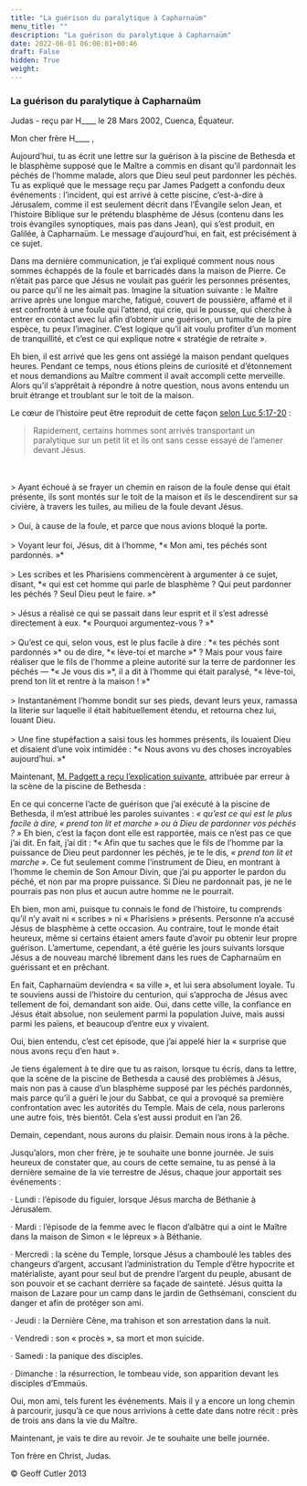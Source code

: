 ```yaml
---
title: "La guérison du paralytique à Capharnaüm"
menu_title: ""
description: "La guérison du paralytique à Capharnaüm"
date: 2022-06-01 06:00:01+00:46
draft: False
hidden: True
weight:
---
```

### La guérison du paralytique à Capharnaüm

Judas - reçu par H____ le 28 Mars 2002, Cuenca, Équateur.

Mon cher frère H____ ,

Aujourd’hui, tu as écrit une lettre sur la guérison à la piscine de Bethesda et le blasphème supposé que le Maître a commis en disant qu’il pardonnait les péchés de l’homme malade, alors que Dieu seul peut pardonner les péchés. Tu as expliqué que le message reçu par James Padgett a confondu deux événements : l’incident, qui est arrivé à cette piscine, c’est-à-dire à Jérusalem, comme il est seulement décrit dans l’Évangile selon Jean, et l’histoire Biblique sur le prétendu blasphème de Jésus (contenu dans les trois évangiles synoptiques, mais pas dans Jean), qui s’est produit, en Galilée, à Capharnaüm. Le message d’aujourd’hui, en fait, est précisément à ce sujet.

Dans ma dernière communication, je t’ai expliqué comment nous nous sommes échappés de la foule et barricadés dans la maison de Pierre. Ce n’était pas parce que Jésus ne voulait pas guérir les personnes présentes, ou parce qu’il ne les aimait pas. Imagine la situation suivante : le Maître arrive après une longue marche, fatigué, couvert de poussière, affamé et il est confronté à une foule qui l’attend, qui crie, qui le pousse, qui cherche à entrer en contact avec lui afin d’obtenir une guérison, un tumulte de la pire espèce, tu peux l’imaginer. C’est logique qu’il ait voulu profiter d’un moment de tranquillité, et c’est ce qui  explique notre « stratégie de retraite ».

Eh bien, il est arrivé que les gens ont assiégé la maison pendant quelques heures. Pendant ce temps, nous étions pleins de curiosité et d’étonnement et nous demandions au Maître comment il avait accompli cette merveille. Alors qu’il s’apprêtait à répondre à notre question, nous avons entendu un bruit étrange et troublant sur le toit de la maison.

Le cœur de l’histoire peut être reproduit de cette façon [selon Luc 5:17-20](https://saintebible.com/luke/5-17.htm) :

> Rapidement, certains hommes sont arrivés transportant un paralytique sur un petit lit et ils ont sans cesse essayé de l’amener devant Jésus.
<br>
<br>
> Ayant échoué à se frayer un chemin en raison de la foule dense qui était présente, ils sont montés sur le toit de la maison et ils le descendirent sur sa civière, à travers les tuiles, au milieu de la foule devant Jésus.
<br>
<br>
> Oui, à cause de la foule, et parce que nous avions bloqué la porte.
<br>
<br>
> Voyant leur foi, Jésus, dit à l’homme, *« Mon ami, tes péchés sont pardonnés. »*
<br>
<br>
> Les scribes et les Pharisiens commencèrent à argumenter à ce sujet, disant, *« qui est cet homme qui parle de blasphème ? Qui peut pardonner les péchés ? Seul Dieu peut le faire. »*
<br>
<br>
> Jésus a réalisé ce qui se passait dans leur esprit et il s’est adressé directement à eux. *« Pourquoi argumentez-vous ? »*
<br>
<br>
> Qu’est ce qui, selon vous, est le plus facile à dire : *« tes péchés sont pardonnés »* ou de dire, *« lève-toi et marche »* ? Mais pour vous faire réaliser que le fils de l’homme a pleine autorité sur la terre de pardonner les péchés — *« Je vous dis »*, il a dit à l’homme qui était paralysé, *« lève-toi, prend ton lit et rentre à la maison ! »*
<br>
<br>
> Instantanément l’homme bondit sur ses pieds, devant leurs yeux, ramassa la literie sur laquelle il était habituellement étendu, et retourna chez lui, louant Dieu.
<br>
<br>
> Une fine stupéfaction a saisi tous les hommes présents, ils louaient Dieu et disaient d’une voix intimidée : *« Nous avons vu des choses incroyables aujourd’hui. »*

Maintenant, [M. Padgett a reçu l’explication suivante](/fr-james-padgett-messages/fr-padgett-messages-date-order/fr-padgett-messages-1914/fr-1914-12-25-3-jep-jesus/), attribuée par erreur à la scène de la piscine de Bethesda :

En ce qui concerne l’acte de guérison que j’ai exécuté à la piscine de Bethesda, il m’est attribué les paroles suivantes : *« qu’est ce qui est le plus facile à dire, « prend ton lit et marche » ou à Dieu de pardonner vos péchés ? »* Eh bien, c’est la façon dont elle est rapportée, mais ce n’est pas ce que j’ai dit. En fait, j’ai dit : *« Afin que tu saches que le fils de l’homme par la puissance de Dieu peut pardonner les péchés, je te le dis, *« prend ton lit et marche »*. Ce fut seulement comme l’instrument de Dieu, en montrant à l’homme le chemin de Son Amour Divin, que j’ai pu apporter le pardon du péché, et non 
par ma propre puissance. Si Dieu ne pardonnait pas, je ne le pourrais pas non plus et aucun autre homme ne le pourrait.

Eh bien, mon ami, puisque tu connais le fond de l’histoire, tu comprends qu’il n’y avait ni « scribes » ni « Pharisiens » présents. Personne n’a accusé Jésus de blasphème à cette occasion. Au contraire, tout le monde était heureux, même si certains étaient amers faute d’avoir pu obtenir leur propre guérison. L’amertume, cependant, a été guérie les jours suivants lorsque Jésus a de nouveau marché librement dans les rues de Capharnaüm en guérissant et en prêchant.

En fait, Capharnaüm deviendra « sa ville », et lui sera absolument loyale. Tu te souviens aussi de l’histoire du centurion, qui s’approcha de Jésus avec tellement de foi, demandant son aide. Oui, dans cette ville, la confiance en Jésus était absolue, non seulement parmi la population Juive, mais aussi parmi les païens, et beaucoup d’entre eux y vivaient.

Oui, bien entendu, c’est cet épisode, que j’ai appelé hier la « surprise que nous avons reçu d’en haut ».

Je tiens également à te dire que tu as raison, lorsque tu écris, dans ta lettre, que la scène de la piscine de Bethesda a causé des problèmes à Jésus, mais non pas à cause d’un blasphème supposé par les péchés pardonnés, mais parce qu’il a guéri le jour du Sabbat, ce qui a provoqué sa première confrontation avec les autorités du Temple. Mais de cela, nous parlerons une autre fois, très bientôt. Cela s’est aussi produit en l’an 26.

Demain, cependant, nous aurons du plaisir. Demain nous irons à la pêche.

Jusqu’alors, mon cher frère, je te souhaite une bonne journée. Je suis heureux de constater que, au cours de cette semaine, tu as pensé à la dernière semaine de la vie terrestre de Jésus, chaque jour apportait ses événements :

· Lundi : l’épisode du figuier, lorsque Jésus marcha de Béthanie à Jérusalem.

· Mardi : l’épisode de la femme avec le flacon d’albâtre qui a oint le Maître dans la maison de Simon « le lépreux » à Béthanie.

· Mercredi : la scène du Temple, lorsque Jésus a chamboulé les tables des changeurs d’argent, accusant l’administration du Temple d’être hypocrite et matérialiste, ayant pour seul but de prendre l’argent du peuple, abusant de son pouvoir et se cachant derrière sa façade de sainteté. Jésus quitta la maison de Lazare pour un camp dans le jardin de Gethsémani, conscient du danger et afin de protéger son ami.

· Jeudi : la Dernière Cène, ma trahison et son arrestation dans la nuit.

· Vendredi : son « procès », sa mort et mon suicide.

· Samedi : la panique des disciples.

· Dimanche : la résurrection, le tombeau vide, son apparition devant les disciples d’Emmaüs.

Oui, mon ami, tels furent les événements. Mais il y a encore un long chemin à parcourir, jusqu’à ce que nous arrivions à cette date dans notre récit : près de trois ans dans la vie du Maître.

Maintenant, je vais te dire au revoir. Je te souhaite une belle journée.

Ton frère en Christ, Judas.

© Geoff Cutler 2013
